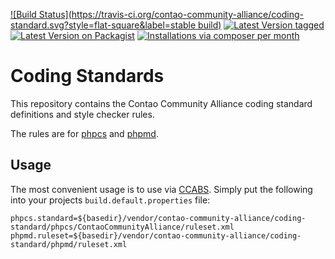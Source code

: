 [![Build Status](https://travis-ci.org/contao-community-alliance/coding-standard.svg?style=flat-square&label=stable build)](https://travis-ci.org/contao-community-alliance/coding-standard)
[![Latest Version tagged](http://img.shields.io/github/tag/contao-community-alliance/coding-standard.svg?style=flat-square)](https://github.com/contao-community-alliance/coding-standard/tags)
[![Latest Version on Packagist](http://img.shields.io/packagist/v/contao-community-alliance/coding-standard.svg?style=flat-square)](https://packagist.org/packages/contao-community-alliance/coding-standard)
[![Installations via composer per month](http://img.shields.io/packagist/dm/contao-community-alliance/coding-standard.svg?style=flat-square)](https://packagist.org/packages/contao-community-alliance/coding-standard)

Coding Standards
================

This repository contains the Contao Community Alliance coding standard definitions and style checker rules.

The rules are for [phpcs](https://github.com/squizlabs/PHP_CodeSniffer) and [phpmd](https://github.com/phpmd/phpmd).

Usage
-----

The most convenient usage is to use via [CCABS](https://github.com/contao-community-alliance/build-system).
Simply put the following into your projects `build.default.properties` file:

```
phpcs.standard=${basedir}/vendor/contao-community-alliance/coding-standard/phpcs/ContaoCommunityAlliance/ruleset.xml
phpmd.ruleset=${basedir}/vendor/contao-community-alliance/coding-standard/phpmd/ruleset.xml
```
